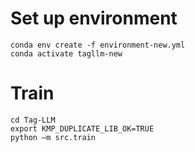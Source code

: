 # Set up environment

```
conda env create -f environment-new.yml
conda activate tagllm-new
```

# Train
```
cd Tag-LLM
export KMP_DUPLICATE_LIB_OK=TRUE
python –m src.train
```